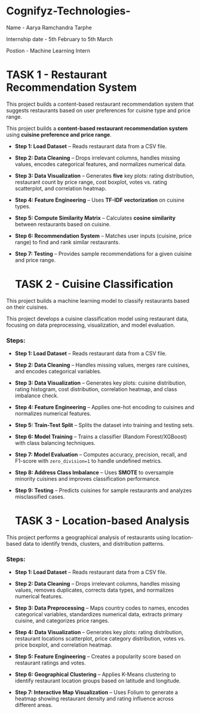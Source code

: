 # Cognifyz-Technologies-

Name - Aarya Ramchandra Tarphe 

Internship date - 5th February to 5th March 

Postion - Machine Learning Intern 

# TASK 1 - Restaurant Recommendation System

This project builds a content-based restaurant recommendation system that suggests restaurants based on user preferences for cuisine type and price range.

This project builds a **content-based restaurant recommendation system** using **cuisine preference and price range**.  

- **Step 1: Load Dataset** – Reads restaurant data from a CSV file.  

- **Step 2: Data Cleaning** – Drops irrelevant columns, handles missing values, encodes categorical features, and normalizes numerical data.  

- **Step 3: Data Visualization** – Generates **five** key plots: rating distribution, restaurant count by price range, cost boxplot, votes vs. rating scatterplot, and correlation heatmap.  

- **Step 4: Feature Engineering** – Uses **TF-IDF vectorization** on cuisine types.  

- **Step 5: Compute Similarity Matrix** – Calculates **cosine similarity** between restaurants based on cuisine.  

- **Step 6: Recommendation System** – Matches user inputs (cuisine, price range) to find and rank similar restaurants.  

- **Step 7: Testing** – Provides sample recommendations for a given cuisine and price range.

  # TASK 2 -  Cuisine Classification
  
This project builds a machine learning model to classify restaurants based on their cuisines.  

This project develops a cuisine classification model using restaurant data, focusing on data preprocessing, visualization, and model evaluation.  

### **Steps:**  
- **Step 1: Load Dataset** – Reads restaurant data from a CSV file.
  
- **Step 2: Data Cleaning** – Handles missing values, merges rare cuisines, and encodes categorical variables.
 
- **Step 3: Data Visualization** – Generates key plots: cuisine distribution, rating histogram, cost distribution, correlation heatmap, and class imbalance check.  

- **Step 4: Feature Engineering** – Applies one-hot encoding to cuisines and normalizes numerical features.  

- **Step 5: Train-Test Split** – Splits the dataset into training and testing sets.  

- **Step 6: Model Training** – Trains a classifier (Random Forest/XGBoost) with class balancing techniques.  

- **Step 7: Model Evaluation** – Computes accuracy, precision, recall, and F1-score with `zero_division=1` to handle undefined metrics.  

- **Step 8: Address Class Imbalance** – Uses **SMOTE** to oversample minority cuisines and improves classification performance.  

- **Step 9: Testing** – Predicts cuisines for sample restaurants and analyzes misclassified cases.

  # TASK 3 - Location-based Analysis
This project performs a geographical analysis of restaurants using location-based data to identify trends, clusters, and distribution patterns.  

### **Steps:**  

- **Step 1: Load Dataset** – Reads restaurant data from a CSV file.  

- **Step 2: Data Cleaning** – Drops irrelevant columns, handles missing values, removes duplicates, corrects data types, and normalizes numerical features.  

- **Step 3: Data Preprocessing** – Maps country codes to names, encodes categorical variables, standardizes numerical data, extracts primary cuisine, and categorizes price ranges.  

- **Step 4: Data Visualization** – Generates key plots: rating distribution, restaurant locations scatterplot, price category distribution, votes vs. price boxplot, and correlation heatmap.  

- **Step 5: Feature Engineering** – Creates a popularity score based on restaurant ratings and votes.  

- **Step 6: Geographical Clustering** – Applies K-Means clustering to identify restaurant location groups based on latitude and longitude.  

- **Step 7: Interactive Map Visualization** – Uses Folium to generate a heatmap showing restaurant density and rating influence across different areas.

